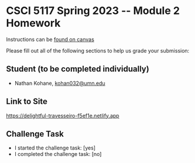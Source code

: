 # CSCI 5117 Spring 2023 -- Module 2 Homework


Instructions can be [found on canvas](https://canvas.umn.edu/courses/355584/pages/homework-2)

Please fill out all of the following sections to help us grade your submission:

## Student (to be completed individually)

* Nathan Kohane, kohan032@umn.edu

## Link to Site

<https://delightful-travesseiro-f5ef1e.netlify.app>

## Challenge Task

* I started the challenge task: [yes]
* I completed the challenge task: [no]


